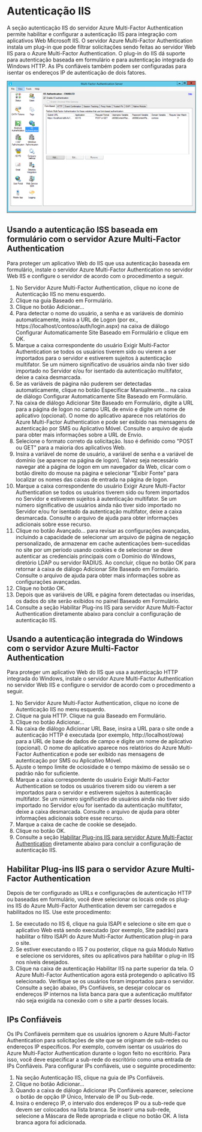<properties 
	pageTitle="Azure Multi-Factor Authentication e autenticação IIS" 
	description="Esta é a página do Azure Multi-Factor Authentication que o auxiliará na implantação de autenticação IIS e do servidor Azure Multi-Factor Authentication." 
	services="multi-factor-authentication" 
	documentationCenter="" 
	authors="billmath" 
	manager="stevenpo" 
	editor="curtand"/>

<tags 
	ms.service="multi-factor-authentication" 
	ms.workload="identity" 
	ms.tgt_pltfrm="na" 
	ms.devlang="na" 
	ms.topic="get-started-article" 
	ms.date="08/04/2016" 
	ms.author="billmath"/>

# Autenticação IIS

A seção autenticação IIS do servidor Azure Multi-Factor Authentication permite habilitar e configurar a autenticação IIS para integração com aplicativos Web Microsoft IIS. O servidor Azure Multi-Factor Authentication instala um plug-in que pode filtrar solicitações sendo feitas ao servidor Web IIS para o Azure Multi-Factor Authentication. O plug-in do IIS dá suporte para autenticação baseada em formulário e para autenticação integrada do Windows HTTP. As IPs confiáveis também podem ser configuradas para isentar os endereços IP de autenticação de dois fatores.


![Autenticação IIS](./media/multi-factor-authentication-get-started-server-iis/iis.png)


## Usando a autenticação ISS baseada em formulário com o servidor Azure Multi-Factor Authentication

Para proteger um aplicativo Web do IIS que usa autenticação baseada em formulário, instale o servidor Azure Multi-Factor Authentication no servidor Web IIS e configure o servidor de acordo com o procedimento a seguir.

1. No Servidor Azure Multi-Factor Authentication, clique no ícone de Autenticação IIS no menu esquerdo.
2. Clique na guia Baseado em Formulário.
3. Clique no botão Adicionar...
4. Para detectar o nome do usuário, a senha e as variáveis de domínio automaticamente, insira a URL de Logon (por ex., https://localhost/contoso/auth/login.aspx) na caixa de diálogo Configurar Automaticamente Site Baseado em Formulário e clique em OK.
5. Marque a caixa correspondente do usuário Exigir Multi-Factor Authentication se todos os usuários tiverem sido ou vierem a ser importados para o servidor e estiverem sujeitos à autenticação multifator. Se um número significativo de usuários ainda não tiver sido importado no Servidor e/ou for isentado da autenticação multifator, deixe a caixa desmarcada.
6. Se as variáveis de página não puderem ser detectadas automaticamente, clique no botão Especificar Manualmente... na caixa de diálogo Configurar Automaticamente Site Baseado em Formulário.
7. Na caixa de diálogo Adicionar Site Baseado em Formulário, digite a URL para a página de logon no campo URL de envio e digite um nome de aplicativo (opcional). O nome do aplicativo aparece nos relatórios do Azure Multi-Factor Authentication e pode ser exibido nas mensagens de autenticação por SMS ou Aplicativo Móvel. Consulte o arquivo de ajuda para obter mais informações sobre a URL de Envio.
8. Selecione o formato correto da solicitação. Isso é definido como "POST ou GET" para a maioria dos aplicativos Web.
9. Insira a variável de nome de usuário, a variável de senha e a variável de domínio (se aparecer na página de logon). Talvez seja necessário navegar até a página de logon em um navegador da Web, clicar com o botão direito do mouse na página e selecionar "Exibir Fonte" para localizar os nomes das caixas de entrada na página de logon.
10. Marque a caixa correspondente do usuário Exigir Azure Multi-Factor Authentication se todos os usuários tiverem sido ou forem importados no Servidor e estiverem sujeitos à autenticação multifator. Se um número significativo de usuários ainda não tiver sido importado no Servidor e/ou for isentado da autenticação multifator, deixe a caixa desmarcada. Consulte o arquivo de ajuda para obter informações adicionais sobre esse recurso.
11.  Clique no botão Avançado... para revisar as configurações avançadas, incluindo a capacidade de selecionar um arquivo de página de negação personalizado, de armazenar em cache autenticações bem-sucedidas no site por um período usando cookies e de selecionar se deve autenticar as credenciais principais com o Domínio do Windows, diretório LDAP ou servidor RADIUS. Ao concluir, clique no botão OK para retornar à caixa de diálogo Adicionar Site Baseado em Formulário. Consulte o arquivo de ajuda para obter mais informações sobre as configurações avançadas.
12. Clique no botão OK.
13. Depois que as variáveis de URL e página forem detectadas ou inseridas, os dados do site serão exibidos no painel Baseado em Formulário.
14. Consulte a seção Habilitar Plug-ins IIS para servidor Azure Multi-Factor Authentication diretamente abaixo para concluir a configuração de autenticação IIS.

## Usando a autenticação integrada do Windows com o servidor Azure Multi-Factor Authentication

Para proteger um aplicativo Web do IIS que usa a autenticação HTTP integrada do Windows, instale o servidor Azure Multi-Factor Authentication no servidor Web IIS e configure o servidor de acordo com o procedimento a seguir.

1. No Servidor Azure Multi-Factor Authentication, clique no ícone de Autenticação IIS no menu esquerdo.
2. Clique na guia HTTP. Clique na guia Baseado em Formulário.
3. Clique no botão Adicionar...
4. Na caixa de diálogo Adicionar URL Base, insira a URL para o site onde a autenticação HTTP é executada (por exemplo, http://localhost/owa) para a URL de base de dados de campo e digite um nome de aplicativo (opcional). O nome do aplicativo aparece nos relatórios do Azure Multi-Factor Authentication e pode ser exibido nas mensagens de autenticação por SMS ou Aplicativo Móvel.
5. Ajuste o tempo limite de ociosidade e o tempo máximo de sessão se o padrão não for suficiente.
6. Marque a caixa correspondente do usuário Exigir Multi-Factor Authentication se todos os usuários tiverem sido ou vierem a ser importados para o servidor e estiverem sujeitos à autenticação multifator. Se um número significativo de usuários ainda não tiver sido importado no Servidor e/ou for isentado da autenticação multifator, deixe a caixa desmarcada. Consulte o arquivo de ajuda para obter informações adicionais sobre esse recurso.
7. Marque a caixa de cache de cookie se desejado.
8. Clique no botão OK.
9. Consulte a seção [Habilitar Plug-ins IIS para servidor Azure Multi-Factor Authentication](#enable-iis-plug-ins-for-azure-multi-factor-authentication-server) diretamente abaixo para concluir a configuração de autenticação IIS.


## Habilitar Plug-ins IIS para o servidor Azure Multi-Factor Authentication

Depois de ter configurado as URLs e configurações de autenticação HTTP ou baseadas em formulário, você deve selecionar os locais onde os plug-ins IIS do Azure Multi-Factor Authentication devem ser carregados e habilitados no IIS. Use este procedimento:

1. Se executado no IIS 6, clique na guia ISAPI e selecione o site em que o aplicativo Web está sendo executado (por exemplo, Site padrão) para habilitar o filtro ISAPI do Azure Multi-Factor Authentication plug-in para o site.
2. Se estiver executando o IIS 7 ou posterior, clique na guia Módulo Nativo e selecione os servidores, sites ou aplicativos para habilitar o plug-in IIS nos níveis desejados.
3. Clique na caixa de autenticação Habilitar IIS na parte superior da tela. O Azure Multi-Factor Authentication agora está protegendo o aplicativo IIS selecionado. Verifique se os usuários foram importados para o servidor. Consulte a seção abaixo, IPs Confiáveis, se desejar colocar os endereços IP internos na lista banca para que a autenticação multifator não seja exigida na conexão com o site a partir desses locais.


## IPs Confiáveis

Os IPs Confiáveis permitem que os usuários ignorem o Azure Multi-Factor Authentication para solicitações de site que se originam de sub-redes ou endereços IP específicos. Por exemplo, convém isentar os usuários do Azure Multi-Factor Authentication durante o logon feito no escritório. Para isso, você deve especificar a sub-rede do escritório como uma entrada de IPs Confiáveis. Para configurar IPs confiáveis, use o seguinte procedimento:

1. Na seção Autenticação IIS, clique na guia de IPs Confiáveis.
2. Clique no botão Adicionar...
3. Quando a caixa de diálogo Adicionar IPs Confiáveis aparecer, selecione o botão de opção IP Único, Intervalo de IP ou Sub-rede.
4. Insira o endereço IP, o intervalo dos endereços IP ou a sub-rede que devem ser colocados na lista branca. Se inserir uma sub-rede, selecione a Máscara de Rede apropriada e clique no botão OK. A lista branca agora foi adicionada.

<!---HONumber=AcomDC_0810_2016-->